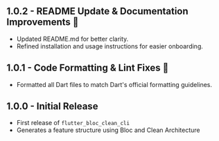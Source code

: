 ## 1.0.2 - README Update & Documentation Improvements 🚀

- Updated README.md for better clarity.
- Refined installation and usage instructions for easier onboarding.

## 1.0.1 - Code Formatting & Lint Fixes 🚀

- Formatted all Dart files to match Dart's official formatting guidelines.

## 1.0.0 - Initial Release
- First release of `flutter_bloc_clean_cli`
- Generates a feature structure using Bloc and Clean Architecture
